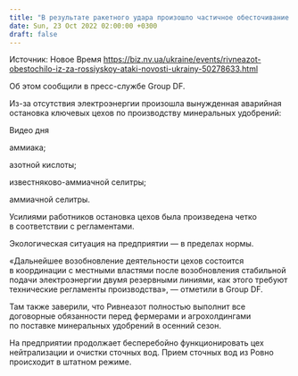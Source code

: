 ```yaml
---
title: "В результате ракетного удара произошло частичное обесточивание Ривнеазота"
date: Sun, 23 Oct 2022 02:00:00 +0300
draft: false
---
```

Источник: Новое Время https://biz.nv.ua/ukraine/events/rivneazot-obestochilo-iz-za-rossiyskoy-ataki-novosti-ukrainy-50278633.html


Об этом сообщили в пресс-службе Group DF.

Из-за отсутствия электроэнергии произошла вынужденная аварийная остановка ключевых цехов по производству минеральных удобрений:

 Видео дня   

аммиака;

азотной кислоты;

известняково-аммиачной селитры;

аммиачной селитры.

Усилиями работников остановка цехов была произведена четко в соответствии с регламентами.

Экологическая ситуация на предприятии — в пределах нормы.

«Дальнейшее возобновление деятельности цехов состоится в координации с местными властями после возобновления стабильной подачи электроэнергии двумя резервными линиями, как этого требуют технические регламенты производства», — отметили в Group DF.

Там также заверили, что Ривнеазот полностью выполнит все договорные обязанности перед фермерами и агрохолдингами по поставке минеральных удобрений в осенний сезон.

На предприятии продолжает бесперебойно функционировать цех нейтрализации и очистки сточных вод. Прием сточных вод из Ровно происходит в штатном режиме.
